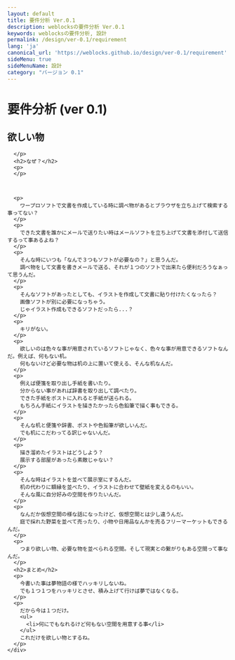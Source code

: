 ```yaml
---
layout: default
title: 要件分析 Ver.0.1 
description: weblocksの要件分析 Ver.0.1
keywords: weblocksの要件分析, 設計
permalink: /design/ver-0.1/requirement
lang: 'ja'
canonical_url: 'https://weblocks.github.io/design/ver-0.1/requirement'
sideMenu: true
sideMenuName: 設計
category: "バージョン 0.1"
---
```

<div class="container-fluid">
  <div class="row">
    <div class="col">
      <h1>要件分析 (ver 0.1)</h1>
    </div>
  </div>
  <div class="row">
    <div class="col-12">
      <h2>欲しい物</h2>
      <p>
        
      </p>
      <h2>なぜ？</h2>
      <p>
      </p>



      <p>
        ワープロソフトで文書を作成している時に調べ物があるとブラウザを立ち上げて検索する事ってない？
      </p>
      <p>
        できた文書を誰かにメールで送りたい時はメールソフトを立ち上げて文書を添付して送信するって事あるよね？
      </p>
      <p>
        そんな時にいつも「なんで３つもソフトが必要なの？」と思うんだ。
        調べ物をして文書を書きメールで送る、それが１つのソフトで出来たら便利だろうなぁって思うんだ。
      </p>
      <p>
        そんなソフトがあったとしても、イラストを作成して文書に貼り付けたくなったら？
        画像ソフトが別に必要になっちゃう。
        じゃイラスト作成もできるソフトだったら...？
      </p>
      <p>
        キリがない。
      </p>
      <p>
        欲しいのは色々な事が用意されているソフトじゃなく、色々な事が用意できるソフトなんだ。例えば、何もない机。
        何もないけど必要な物は机の上に置いて使える、そんな机なんだ。
      </p>
      <p>
        例えば便箋を取り出し手紙を書いたり。
        分からない事があれば辞書を取り出して調べたり。
        できた手紙をポストに入れると手紙が送られる。
        もちろん手紙にイラストを描きたかったら色鉛筆で描く事もできる。
      </p>
      <p>
        そんな机と便箋や辞書、ポストや色鉛筆が欲しいんだ。
        でも机にこだわってる訳じゃないんだ。
      </p>
      <p>
        描き溜めたイラストはどうしよう？
        展示する部屋があったら素敵じゃない？
      </p>
      <p>
        そんな時はイラストを並べて展示室にするんだ。
        机の代わりに額縁を並べたり、イラストに合わせて壁紙を変えるのもいい。
        そんな風に自分好みの空間を作りたいんだ。
      </p>
      <p>
        なんだか仮想空間の様な話になったけど、仮想空間とは少し違うんだ。
        庭で採れた野菜を並べて売ったり、小物や日用品なんかを売るフリーマーケットもできるんだ。
      </p>
      <p>
        つまり欲しい物、必要な物を並べられる空間。そして現実との繋がりもある空間って事なんだ。
      </p>
      <h2>まとめ</h2>
      <p>
        今書いた事は夢物語の様でハッキリしないね。
        でも１つ１つをハッキリとさせ、積み上げて行けば夢ではなくなる。
      </p>
      <p>
        だから今は１つだけ。
        <ul>
          <li>何にでもなれるけど何もない空間を用意する事</li>
        </ul>
        これだけを欲しい物とするね。
      </p>
    </div>
  </div>
</div>
